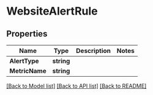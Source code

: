 # WebsiteAlertRule

## Properties

Name | Type | Description | Notes
------------ | ------------- | ------------- | -------------
**AlertType** | **string** |  | 
**MetricName** | **string** |  | 

[[Back to Model list]](../README.md#documentation-for-models) [[Back to API list]](../README.md#documentation-for-api-endpoints) [[Back to README]](../README.md)


